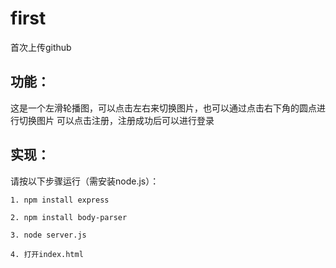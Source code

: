 # first  

  首次上传github  

## 功能：  

  这是一个左滑轮播图，可以点击左右来切换图片，也可以通过点击右下角的圆点进行切换图片 可以点击注册，注册成功后可以进行登录  

## 实现：  

  请按以下步骤运行（需安装node.js）：  

	1. npm install express  

	2. npm install body-parser  

	3. node server.js  

	4. 打开index.html

